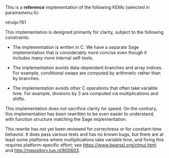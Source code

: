 This is a **reference** implementation of the following KEMs (selected in
paramsmenu.h):

  ntrulpr761

This implementation is designed primarily for clarity, subject to the following
constraints:

  * The implementation is written in C. We have a separate Sage implementation
    that is considerably more concise even though it includes many more internal
    self-tests.

  * The implementation avoids data-dependent branches and array indices. For
    example, conditional swaps are computed by arithmetic rather than by
    branches.

  * The implementation avoids other C operations that often take variable time.
    For example, divisions by 3 are computed via multiplications and shifts.

This implementation does _not_ sacrifice clarity for speed. On the contrary,
this implementation has been rewritten to be even easier to understand, with
function structure matching the Sage implementation.

This rewrite has not yet been reviewed for correctness or for constant-time
behavior. It does pass various tests and has no known bugs, but there are at
least some platforms where multiplications take variable time, and fixing this
requires platform-specific effort; see https://www.bearssl.org/ctmul.html and
http://repository.tue.nl/800603.
